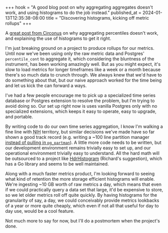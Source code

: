 +++
hook = "A good blog post on why aggregating aggregates doesn't work, and using histograms to do the job instead."
published_at = 2024-01-13T12:35:38-08:00
title = "Discovering histograms, kicking off metric rollups"
+++

A [great post from Circonus](https://www.circonus.com/2018/11/the-problem-with-percentiles-aggregation-brings-aggravation/) on why aggregating percentiles doesn't work, and explaining the use of histograms to get it right.

I'm just breaking ground on a project to produce rollups for our metrics. Until now we've been using only the raw metric data and Postgres' `percentile_cont` to aggregate it, which considering the bluntness of the instrument, has been working amazingly well. But as you might expect, it's slow to load metrics for longer timeframes like a week or a month because there's so much data to crunch through. We always knew that we'd have to do something about that, but our naive approach worked for the time being and let us kick the can forward a ways.

I've had a few people encourage me to pick up a specialized time series database or Postgres extension to resolve the problem, but I'm trying to avoid doing so. Our set up right now is uses vanilla Postgres only with no specialized extensions, which keeps it easy to operate, easy to upgrade, and portable.

By writing code to do our own time series aggregation, I know I'm walking a fine line with <acronym title="Not Invented Here">NIH</acronym> territory, but similar decisions we've made have so far shown a good track record (e.g. writing a ~100 line partition manager [instead of pulling in `pg_partman`](/fragments/postgres-partitioning-2022#partition-management)). A little more code needs to be written, but our development environment remains trivially easy to set up, and our operational environment trivially easy to understand. All the hard math will be outsourced to a project like [HdrHistogram](https://github.com/HdrHistogram/HdrHistogram) (Richard's suggestion), which has a Go library and seems to be well maintained.

Along with a much faster metrics product, I'm looking forward to seeing what kind of retention the more storage efficient histograms will enable. We're ingesting ~10 GB worth of raw metrics a day, which means that even if we could practically query a data set that large, it'd be expensive to store, so we let older metrics roll off quite quickly. By having histograms for the granularity of say, a day, we could conceivably provide metrics lookbacks of a year or more quite cheaply, which even if not all that useful for day to day use, would be a cool feature.

Not much more to say for now, but I'll do a postmortem when the project's done.
